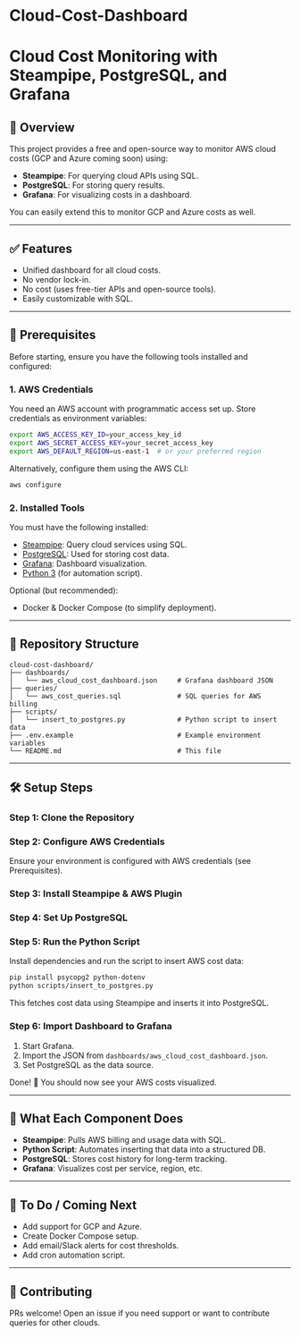 # Cloud-Cost-Dashboard
# Cloud Cost Monitoring with Steampipe, PostgreSQL, and Grafana

## 📌 Overview
This project provides a free and open-source way to monitor AWS cloud costs (GCP and Azure coming soon) using:

- **Steampipe**: For querying cloud APIs using SQL.
- **PostgreSQL**: For storing query results.
- **Grafana**: For visualizing costs in a dashboard.

You can easily extend this to monitor GCP and Azure costs as well.

---

## ✅ Features
- Unified dashboard for all cloud costs.
- No vendor lock-in.
- No cost (uses free-tier APIs and open-source tools).
- Easily customizable with SQL.

---

## 🔧 Prerequisites
Before starting, ensure you have the following tools installed and configured:

### 1. AWS Credentials
You need an AWS account with programmatic access set up. Store credentials as environment variables:
```bash
export AWS_ACCESS_KEY_ID=your_access_key_id
export AWS_SECRET_ACCESS_KEY=your_secret_access_key
export AWS_DEFAULT_REGION=us-east-1  # or your preferred region
```
Alternatively, configure them using the AWS CLI:
```bash
aws configure
```

### 2. Installed Tools
You must have the following installed:

- [Steampipe](https://steampipe.io/downloads): Query cloud services using SQL.
- [PostgreSQL](https://www.postgresql.org/download/): Used for storing cost data.
- [Grafana](https://grafana.com/grafana/download): Dashboard visualization.
- [Python 3](https://www.python.org/downloads/) (for automation script).

Optional (but recommended):
- Docker & Docker Compose (to simplify deployment).

---

## 📁 Repository Structure
```
cloud-cost-dashboard/
├── dashboards/
│   └── aws_cloud_cost_dashboard.json     # Grafana dashboard JSON
├── queries/
│   └── aws_cost_queries.sql              # SQL queries for AWS billing
├── scripts/
│   └── insert_to_postgres.py             # Python script to insert data
├── .env.example                          # Example environment variables
└── README.md                             # This file
```

---

## 🛠️ Setup Steps

### Step 1: Clone the Repository


### Step 2: Configure AWS Credentials
Ensure your environment is configured with AWS credentials (see Prerequisites).

### Step 3: Install Steampipe & AWS Plugin



### Step 4: Set Up PostgreSQL


### Step 5: Run the Python Script
Install dependencies and run the script to insert AWS cost data:
```bash
pip install psycopg2 python-dotenv
python scripts/insert_to_postgres.py
```
This fetches cost data using Steampipe and inserts it into PostgreSQL.

### Step 6: Import Dashboard to Grafana
1. Start Grafana.
2. Import the JSON from `dashboards/aws_cloud_cost_dashboard.json`.
3. Set PostgreSQL as the data source.

Done! 🎉 You should now see your AWS costs visualized.

---

## 🧠 What Each Component Does
- **Steampipe**: Pulls AWS billing and usage data with SQL.
- **Python Script**: Automates inserting that data into a structured DB.
- **PostgreSQL**: Stores cost history for long-term tracking.
- **Grafana**: Visualizes cost per service, region, etc.

---

## 📌 To Do / Coming Next
- Add support for GCP and Azure.
- Create Docker Compose setup.
- Add email/Slack alerts for cost thresholds.
- Add cron automation script.

---

## 🤝 Contributing
PRs welcome! Open an issue if you need support or want to contribute queries for other clouds.
